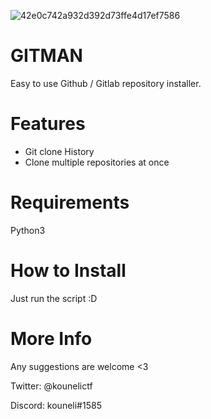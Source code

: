 ![42e0c742a932d392d73ffe4d17ef7586](https://user-images.githubusercontent.com/62581994/112080482-17ed3c00-8b50-11eb-852e-5da3570557b0.png)
 


# GITMAN

Easy to use Github / Gitlab repository installer.

# Features

- Git clone History
- Clone multiple repositories at once

# Requirements

Python3 

# How to Install

Just run the script :D

# More Info

Any suggestions are welcome <3 

Twitter: @kounelictf

Discord: kouneli#1585
